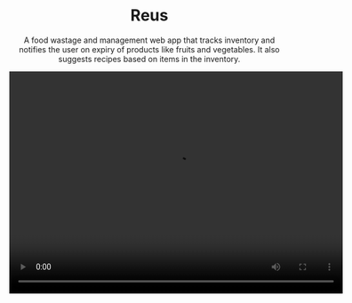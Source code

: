 <h1 align="center">Reus</h1>

<p align="center">
A food wastage and management web app that tracks inventory and notifies the user on expiry of products like fruits and vegetables. It also suggests recipes based on items in the inventory. 
</p>
<p align="center">
 <video width="600" height="400" controls>
  <source src="./reus_demo_compressed.mp4" type="video/mp4">
</video>
</p>

